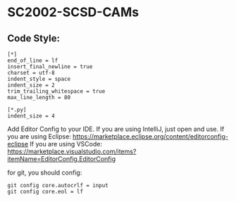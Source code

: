 # SC2002-SCSD-CAMs

## Code Style:

```editorconfig
[*]
end_of_line = lf
insert_final_newline = true
charset = utf-8
indent_style = space
indent_size = 2
trim_trailing_whitespace = true
max_line_length = 80

[*.py]
indent_size = 4
```

Add Editor Config to your IDE.
If you are using IntelliJ, just open and use.
If you are using Eclipse:
https://marketplace.eclipse.org/content/editorconfig-eclipse
If you are using VSCode:
https://marketplace.visualstudio.com/items?itemName=EditorConfig.EditorConfig

for git, you should config:
```shell
git config core.autocrlf = input
git config core.eol = lf
```

